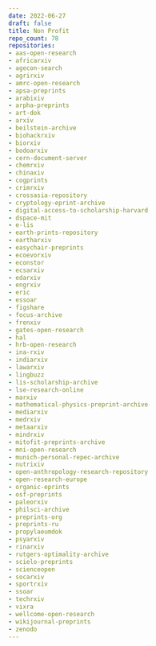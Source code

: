 ```yaml
---
date: 2022-06-27
draft: false
title: Non Profit
repo_count: 78
repositories:
- aas-open-research
- africarxiv
- agecon-search
- agrirxiv
- amrc-open-research
- apsa-preprints
- arabixiv
- arpha-preprints
- art-dok
- arxiv
- beilstein-archive
- biohackrxiv
- biorxiv
- bodoarxiv
- cern-document-server
- chemrxiv
- chinaxiv
- cogprints
- crimrxiv
- crossasia-repository
- cryptology-eprint-archive
- digital-access-to-scholarship-harvard
- dspace-mit
- e-lis
- earth-prints-repository
- eartharxiv
- easychair-preprints
- ecoevorxiv
- econstor
- ecsarxiv
- edarxiv
- engrxiv
- eric
- essoar
- figshare
- focus-archive
- frenxiv
- gates-open-research
- hal
- hrb-open-research
- ina-rxiv
- indiarxiv
- lawarxiv
- lingbuzz
- lis-scholarship-archive
- lse-research-online
- marxiv
- mathematical-physics-preprint-archive
- mediarxiv
- medrxiv
- metaarxiv
- mindrxiv
- mitofit-preprints-archive
- mni-open-research
- munich-personal-repec-archive
- nutrixiv
- open-anthropology-research-repository
- open-research-europe
- organic-eprints
- osf-preprints
- paleorxiv
- philsci-archive
- preprints-org
- preprints-ru
- propylaeumdok
- psyarxiv
- rinarxiv
- rutgers-optimality-archive
- scielo-preprints
- scienceopen
- socarxiv
- sportrxiv
- ssoar
- techrxiv
- vixra
- wellcome-open-research
- wikijournal-preprints
- zenodo
---
```



